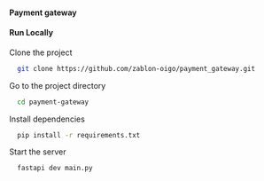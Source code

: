 #### Payment gateway


#### Run Locally

Clone the project

```bash
  git clone https://github.com/zablon-oigo/payment_gateway.git
```

Go to the project directory

```bash
  cd payment-gateway
```

Install dependencies

```bash
  pip install -r requirements.txt
```

Start the server

```bash
  fastapi dev main.py
```
